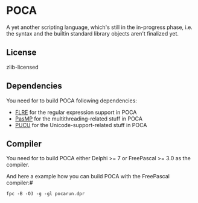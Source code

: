 # POCA

A yet another scripting language, which's still in the in-progress phase, i.e. the syntax and the builtin standard library objects aren't finalized yet.

## License

zlib-licensed

## Dependencies

You need for to build POCA following dependencies:

- [FLRE](https://github.com/BeRo1985/flre) for the regular expression support in POCA
- [PasMP](https://github.com/BeRo1985/pasmp) for the multithreading-related stuff in POCA
- [PUCU](https://github.com/BeRo1985/pucu) for the Unicode-support-related stuff in POCA

## Compiler

You need for to build POCA either Delphi >= 7 or FreePascal >= 3.0 as the compiler.

And here a example how you can build POCA with the FreePascal compiler:#

    fpc -B -O3 -g -gl pocarun.dpr
    
    



